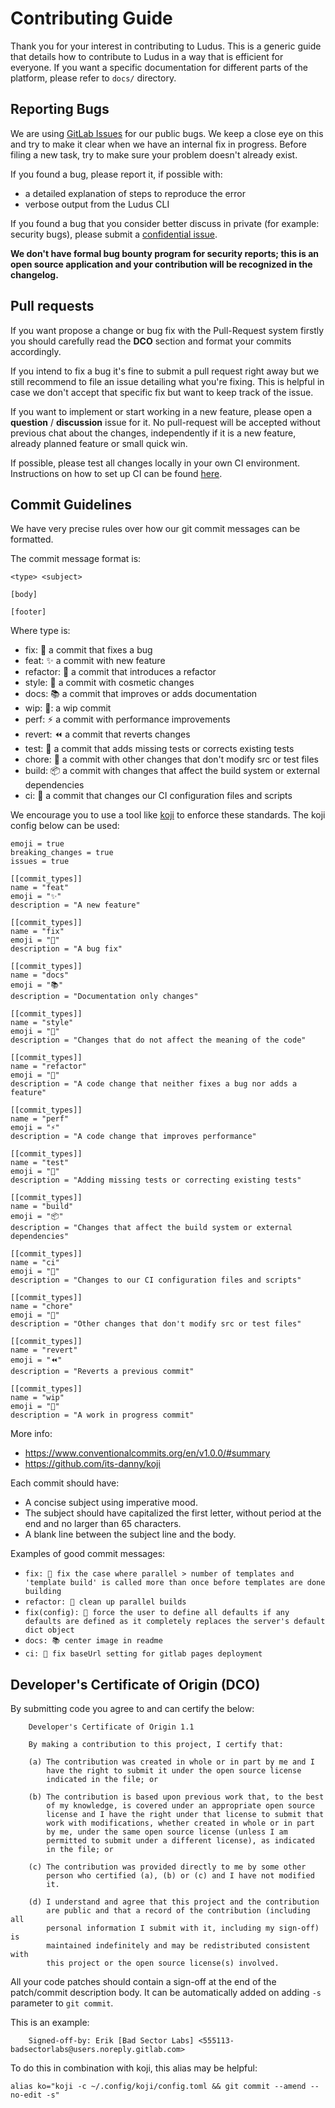 # Contributing Guide #

Thank you for your interest in contributing to Ludus. This is a
generic guide that details how to contribute to Ludus in a way that
is efficient for everyone. If you want a specific documentation for
different parts of the platform, please refer to `docs/` directory.


## Reporting Bugs ##

We are using [GitLab Issues](https://gitlab.com/badsectorlabs/ludus/-/issues)
for our public bugs. We keep a close eye on this and try to make it
clear when we have an internal fix in progress. Before filing a new
task, try to make sure your problem doesn't already exist.

If you found a bug, please report it, if possible with:

- a detailed explanation of steps to reproduce the error
- verbose output from the Ludus CLI

If you found a bug that you consider better discuss in private (for
example: security bugs), please submit a [confidential issue](https://docs.gitlab.com/ee/user/project/issues/confidential_issues.html).

**We don't have formal bug bounty program for security reports; this
is an open source application and your contribution will be recognized
in the changelog.**


## Pull requests ##

If you want propose a change or bug fix with the Pull-Request system
firstly you should carefully read the **DCO** section and format your
commits accordingly.

If you intend to fix a bug it's fine to submit a pull request right
away but we still recommend to file an issue detailing what you're
fixing. This is helpful in case we don't accept that specific fix but
want to keep track of the issue.

If you want to implement or start working in a new feature, please
open a **question** / **discussion** issue for it. No pull-request
will be accepted without previous chat about the changes,
independently if it is a new feature, already planned feature or small
quick win.

If possible, please test all changes locally in your own CI environment.
Instructions on how to set up CI can be found [here](https://docs.ludus.cloud/docs/cicd).

## Commit Guidelines ##

We have very precise rules over how our git commit messages can be formatted.

The commit message format is:

```
<type> <subject>

[body]

[footer]
```

Where type is:

- fix: 🐛 a commit that fixes a bug
- feat: ✨ a commit with new feature
- refactor: 🔨 a commit that introduces a refactor
- style: 💄 a commit with cosmetic changes
- docs: 📚 a commit that improves or adds documentation
- wip: 🚧: a wip commit
- perf: ⚡ a commit with performance improvements
- revert: ⏪ a commit that reverts changes
- test: 🚨 a commit that adds missing tests or corrects existing tests
- chore: 🧹 a commit with other changes that don't modify src or test files
- build: 📦 a commit with changes that affect the build system or external dependencies
- ci: 🤖 a commit that changes our CI configuration files and scripts

We encourage you to use a tool like [koji](https://github.com/its-danny/koji) to enforce these standards.
The koji config below can be used:

```
emoji = true
breaking_changes = true
issues = true

[[commit_types]]
name = "feat"
emoji = "✨"
description = "A new feature"

[[commit_types]]
name = "fix"
emoji = "🐛"
description = "A bug fix"

[[commit_types]]
name = "docs"
emoji = "📚"
description = "Documentation only changes"

[[commit_types]]
name = "style"
emoji = "💄"
description = "Changes that do not affect the meaning of the code"

[[commit_types]]
name = "refactor"
emoji = "🔨"
description = "A code change that neither fixes a bug nor adds a feature"

[[commit_types]]
name = "perf"
emoji = "⚡"
description = "A code change that improves performance"

[[commit_types]]
name = "test"
emoji = "🚨"
description = "Adding missing tests or correcting existing tests"

[[commit_types]]
name = "build"
emoji = "📦"
description = "Changes that affect the build system or external dependencies"

[[commit_types]]
name = "ci"
emoji = "🤖"
description = "Changes to our CI configuration files and scripts"

[[commit_types]]
name = "chore"
emoji = "🧹"
description = "Other changes that don't modify src or test files"

[[commit_types]]
name = "revert"
emoji = "⏪"
description = "Reverts a previous commit"

[[commit_types]]
name = "wip"
emoji = "🚧"
description = "A work in progress commit"
```

More info:
 - https://www.conventionalcommits.org/en/v1.0.0/#summary
 - https://github.com/its-danny/koji

Each commit should have:

- A concise subject using imperative mood.
- The subject should have capitalized the first letter, without period
  at the end and no larger than 65 characters.
- A blank line between the subject line and the body.

Examples of good commit messages:

- `fix: 🐛 fix the case where parallel > number of templates and 'template build' is called more than once before templates are done building`
- `refactor: 🔨 clean up parallel builds`
- `fix(config): 🐛 force the user to define all defaults if any defaults are defined as it completely replaces the server's default dict object`
- `docs: 📚 center image in readme`
- `ci: 🤖 fix baseUrl setting for gitlab pages deployment`

## Developer's Certificate of Origin (DCO) ##

By submitting code you agree to and can certify the below:

```
    Developer's Certificate of Origin 1.1

    By making a contribution to this project, I certify that:

    (a) The contribution was created in whole or in part by me and I
        have the right to submit it under the open source license
        indicated in the file; or

    (b) The contribution is based upon previous work that, to the best
        of my knowledge, is covered under an appropriate open source
        license and I have the right under that license to submit that
        work with modifications, whether created in whole or in part
        by me, under the same open source license (unless I am
        permitted to submit under a different license), as indicated
        in the file; or

    (c) The contribution was provided directly to me by some other
        person who certified (a), (b) or (c) and I have not modified
        it.

    (d) I understand and agree that this project and the contribution
        are public and that a record of the contribution (including all
        personal information I submit with it, including my sign-off) is
        maintained indefinitely and may be redistributed consistent with
        this project or the open source license(s) involved.
```

All your code patches should
contain a sign-off at the end of the patch/commit description body. It
can be automatically added on adding `-s` parameter to `git commit`.

This is an example:

```
    Signed-off-by: Erik [Bad Sector Labs] <555113-badsectorlabs@users.noreply.gitlab.com>
```

To do this in combination with koji, this alias may be helpful:

```
alias ko="koji -c ~/.config/koji/config.toml && git commit --amend --no-edit -s"
```